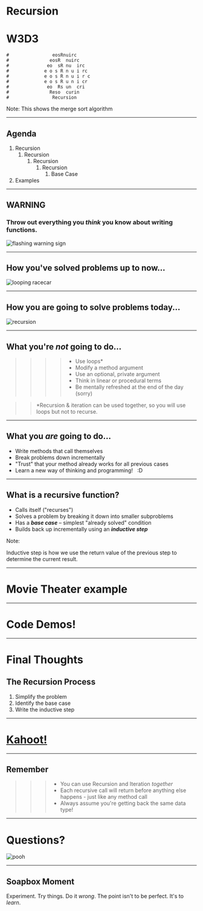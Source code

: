 # Recursion
# W3D3

```
#                eosRnuirc
#               eosR  nuirc
#              eo  sR nu  irc
#             e o s R n u i rc             
#             e o s R n u i r c
#             e o s R u n i cr
#              eo  Rs un  cri
#               Reso  curin
#                Recursion
```

Note: This shows the merge sort algorithm

---
## Agenda

1. Recursion
    1. Recursion
	      1. Recursion
		        1. Recursion
                    1. Base Case
2. Examples

---

## WARNING

### Throw out everything you _think_ you know about writing functions.

![flashing warning sign](https://upload.wikimedia.org/wikipedia/commons/4/44/Ambox_warning_psycho.gif)


---

## How you've solved problems up to now...

![looping racecar](http://clipground.com/images/racetrack-clipart-1.gif)

---

## How you are going to solve problems today...
![recursion](https://media.giphy.com/media/xlTwaFb20TVjW/giphy.gif)

---

## What you're _not_ going to do...

>>>> * Use loops*
>>>> * Modify a method argument
>>>> * Use an optional, private argument
>>>> * Think in linear or procedural terms
>>>> * Be mentally refreshed at the end of the day (sorry)

>>*Recursion & iteration can be used together, so you will use loops but not to recurse.

---

## What you _are_ going to do...

* Write methods that call themselves
* Break problems down incrementally
* "Trust" that your method already works for all previous cases
* Learn a new way of thinking and programming! &nbsp; :D

---

## What is a recursive function?

* Calls itself ("recurses")
* Solves a problem by breaking it down into smaller subproblems
* Has a _**base case**_ – simplest "already solved" condition
* Builds back up incrementally using an _**inductive step**_

Note:

Inductive step is how we use the return value of the previous step to
determine the current result.

---

# Movie Theater example

---

# Code Demos!

---

# Final Thoughts

## The Recursion Process

 1. Simplify the problem
 2. Identify the base case
 3. Write the inductive step
---
# [Kahoot!](https://create.kahoot.it/details/w3d3-recursion/b12bbcd0-0ac8-4725-a228-7746f1890852)
---
## Remember


>>> * You can use Recursion and Iteration _together_
>>> * Each recursive call will return before anything else happens - just like any method call
>>> * Always assume you're getting back the same data type!

---
# Questions?

![pooh](https://media.giphy.com/media/U7EOycerCyghO/giphy.gif)

---

## Soapbox Moment

Experiment. Try things. Do it _wrong_. The point isn't to be perfect. It's to _learn_.
